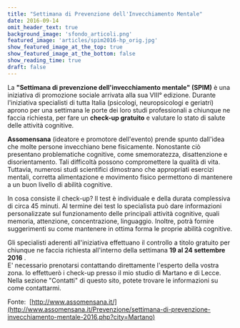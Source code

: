 ```yaml
---
title: "Settimana di Prevenzione dell'Invecchiamento Mentale"
date: 2016-09-14
omit_header_text: true
background_image: 'sfondo_articoli.png'
featured_image: 'articles/spim2016-hp_orig.jpg'
show_featured_image_at_the_top: true
show_featured_image_at_the_bottom: false
show_reading_time: true
draft: false
---
```


La **"Settimana di prevenzione dell'invecchiamento mentale" (SPIM)** è una
iniziativa di promozione sociale arrivata alla sua VIII° edizione. Durante
l'iniziativa specialisti di tutta Italia (psicologi, neuropsicologi e
geriatri) aprono per una settimana le porte dei loro studi professionali a
chiunque ne faccia richiesta, per fare un **check-up gratuito** e valutare lo
stato di salute delle attività cognitive.  
  
**Assomensana** (ideatore e promotore dell'evento) prende spunto dall'idea che
molte persone invecchiano bene fisicamente. Nonostante ciò presentano
problematiche cognitive, come smemoratezza, disattenzione e disorientamento.
Tali difficoltà possono compromettere la qualità di vita. Tuttavia, numerosi
studi scientifici dimostrano che appropriati esercizi mentali, corretta
alimentazione e movimento fisico permettono di mantenere a un buon livello di
abilità cognitive.  
  
In cosa consiste il check-up? Il test è individuale e della durata complessiva
di circa 45 minuti. Al termine dei test lo specialista può dare informazioni
personalizzate sul funzionamento delle principali attività cognitive, quali
memoria, attenzione, concentrazione, linguaggio. Inoltre, potrà fornire
suggerimenti su come mantenere in ottima forma le proprie abilità cognitive.  
  
Gli specialisti aderenti all'iniziativa effettuano il controllo a titolo
gratuito per chiunque ne faccia richiesta all'interno della settimana **19 al
24 settembre 2016** .  
E' necessario prenotarsi contattando direttamente l'esperto della vostra zona.
Io effettuerò i check-up presso il mio studio di Martano e di Lecce. Nella
sezione "Contatti" di questo sito, potete trovare le informazioni su come
contattarmi.  
  
Fonte: ​ [http://www.assomensana.it/](http://www.assomensana.it/Prevenzione/settimana-di-prevenzione-invecchiamento-mentale-2016.php?city=Martano)

